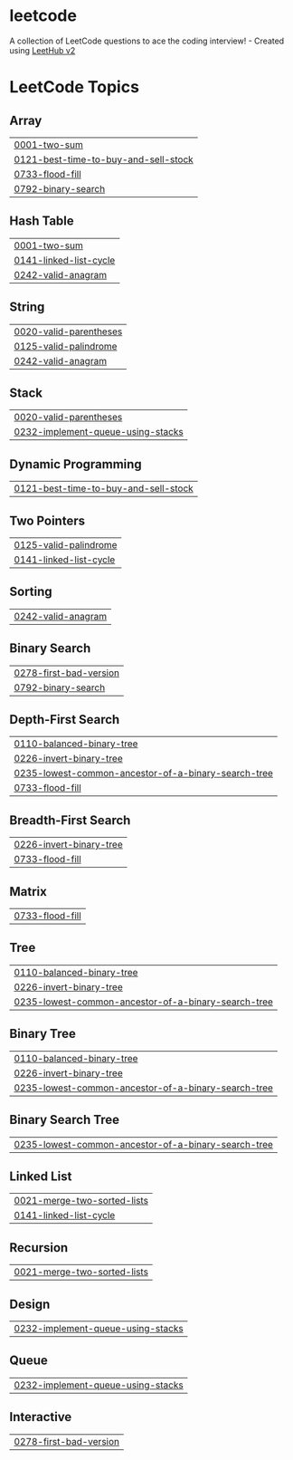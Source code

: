 # leetcode
A collection of LeetCode questions to ace the coding interview! - Created using [LeetHub v2](https://github.com/arunbhardwaj/LeetHub-2.0)

<!---LeetCode Topics Start-->
# LeetCode Topics
## Array
|  |
| ------- |
| [0001-two-sum](https://github.com/Seongnam-si/leetcode/tree/master/0001-two-sum) |
| [0121-best-time-to-buy-and-sell-stock](https://github.com/Seongnam-si/leetcode/tree/master/0121-best-time-to-buy-and-sell-stock) |
| [0733-flood-fill](https://github.com/Seongnam-si/leetcode/tree/master/0733-flood-fill) |
| [0792-binary-search](https://github.com/Seongnam-si/leetcode/tree/master/0792-binary-search) |
## Hash Table
|  |
| ------- |
| [0001-two-sum](https://github.com/Seongnam-si/leetcode/tree/master/0001-two-sum) |
| [0141-linked-list-cycle](https://github.com/Seongnam-si/leetcode/tree/master/0141-linked-list-cycle) |
| [0242-valid-anagram](https://github.com/Seongnam-si/leetcode/tree/master/0242-valid-anagram) |
## String
|  |
| ------- |
| [0020-valid-parentheses](https://github.com/Seongnam-si/leetcode/tree/master/0020-valid-parentheses) |
| [0125-valid-palindrome](https://github.com/Seongnam-si/leetcode/tree/master/0125-valid-palindrome) |
| [0242-valid-anagram](https://github.com/Seongnam-si/leetcode/tree/master/0242-valid-anagram) |
## Stack
|  |
| ------- |
| [0020-valid-parentheses](https://github.com/Seongnam-si/leetcode/tree/master/0020-valid-parentheses) |
| [0232-implement-queue-using-stacks](https://github.com/Seongnam-si/leetcode/tree/master/0232-implement-queue-using-stacks) |
## Dynamic Programming
|  |
| ------- |
| [0121-best-time-to-buy-and-sell-stock](https://github.com/Seongnam-si/leetcode/tree/master/0121-best-time-to-buy-and-sell-stock) |
## Two Pointers
|  |
| ------- |
| [0125-valid-palindrome](https://github.com/Seongnam-si/leetcode/tree/master/0125-valid-palindrome) |
| [0141-linked-list-cycle](https://github.com/Seongnam-si/leetcode/tree/master/0141-linked-list-cycle) |
## Sorting
|  |
| ------- |
| [0242-valid-anagram](https://github.com/Seongnam-si/leetcode/tree/master/0242-valid-anagram) |
## Binary Search
|  |
| ------- |
| [0278-first-bad-version](https://github.com/Seongnam-si/leetcode/tree/master/0278-first-bad-version) |
| [0792-binary-search](https://github.com/Seongnam-si/leetcode/tree/master/0792-binary-search) |
## Depth-First Search
|  |
| ------- |
| [0110-balanced-binary-tree](https://github.com/Seongnam-si/leetcode/tree/master/0110-balanced-binary-tree) |
| [0226-invert-binary-tree](https://github.com/Seongnam-si/leetcode/tree/master/0226-invert-binary-tree) |
| [0235-lowest-common-ancestor-of-a-binary-search-tree](https://github.com/Seongnam-si/leetcode/tree/master/0235-lowest-common-ancestor-of-a-binary-search-tree) |
| [0733-flood-fill](https://github.com/Seongnam-si/leetcode/tree/master/0733-flood-fill) |
## Breadth-First Search
|  |
| ------- |
| [0226-invert-binary-tree](https://github.com/Seongnam-si/leetcode/tree/master/0226-invert-binary-tree) |
| [0733-flood-fill](https://github.com/Seongnam-si/leetcode/tree/master/0733-flood-fill) |
## Matrix
|  |
| ------- |
| [0733-flood-fill](https://github.com/Seongnam-si/leetcode/tree/master/0733-flood-fill) |
## Tree
|  |
| ------- |
| [0110-balanced-binary-tree](https://github.com/Seongnam-si/leetcode/tree/master/0110-balanced-binary-tree) |
| [0226-invert-binary-tree](https://github.com/Seongnam-si/leetcode/tree/master/0226-invert-binary-tree) |
| [0235-lowest-common-ancestor-of-a-binary-search-tree](https://github.com/Seongnam-si/leetcode/tree/master/0235-lowest-common-ancestor-of-a-binary-search-tree) |
## Binary Tree
|  |
| ------- |
| [0110-balanced-binary-tree](https://github.com/Seongnam-si/leetcode/tree/master/0110-balanced-binary-tree) |
| [0226-invert-binary-tree](https://github.com/Seongnam-si/leetcode/tree/master/0226-invert-binary-tree) |
| [0235-lowest-common-ancestor-of-a-binary-search-tree](https://github.com/Seongnam-si/leetcode/tree/master/0235-lowest-common-ancestor-of-a-binary-search-tree) |
## Binary Search Tree
|  |
| ------- |
| [0235-lowest-common-ancestor-of-a-binary-search-tree](https://github.com/Seongnam-si/leetcode/tree/master/0235-lowest-common-ancestor-of-a-binary-search-tree) |
## Linked List
|  |
| ------- |
| [0021-merge-two-sorted-lists](https://github.com/Seongnam-si/leetcode/tree/master/0021-merge-two-sorted-lists) |
| [0141-linked-list-cycle](https://github.com/Seongnam-si/leetcode/tree/master/0141-linked-list-cycle) |
## Recursion
|  |
| ------- |
| [0021-merge-two-sorted-lists](https://github.com/Seongnam-si/leetcode/tree/master/0021-merge-two-sorted-lists) |
## Design
|  |
| ------- |
| [0232-implement-queue-using-stacks](https://github.com/Seongnam-si/leetcode/tree/master/0232-implement-queue-using-stacks) |
## Queue
|  |
| ------- |
| [0232-implement-queue-using-stacks](https://github.com/Seongnam-si/leetcode/tree/master/0232-implement-queue-using-stacks) |
## Interactive
|  |
| ------- |
| [0278-first-bad-version](https://github.com/Seongnam-si/leetcode/tree/master/0278-first-bad-version) |
<!---LeetCode Topics End-->
